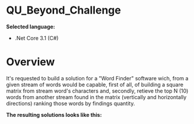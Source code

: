 # QU_Beyond_Challenge

**Selected language:**

- .Net Core 3.1 (C#)

# Overview

It's requested to build a solution for a "Word Finder" software wich, from a given stream of words would be capable, first of all, of building a square matrix from stream word's characters and, secondly, retieve the top N (10) words from another stream found in the matrix (vertically and horizontally directions) ranking those words by findings quantity.

**The resulting solutions looks like this:**

